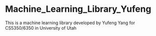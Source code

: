 # Machine_Learning_Library_Yufeng
This is a machine learning library developed by Yufeng Yang for
CS5350/6350 in University of Utah
